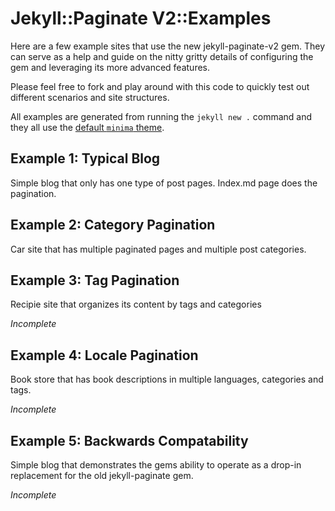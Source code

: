 # Jekyll::Paginate V2::Examples

Here are a few example sites that use the new jekyll-paginate-v2 gem. They can serve as a help and guide on the nitty gritty details of configuring the gem and leveraging its more advanced features.

Please feel free to fork and play around with this code to quickly test out different scenarios and site structures.

All examples are generated from running the `jekyll new .` command and they all use the [default `minima` theme](https://github.com/jekyll/minima).

## Example 1: Typical Blog
Simple blog that only has one type of post pages. Index.md page does the pagination.

## Example 2: Category Pagination
Car site that has multiple paginated pages and multiple post categories.

## Example 3: Tag Pagination
Recipie site that organizes its content by tags and categories

_Incomplete_

## Example 4: Locale Pagination
Book store that has book descriptions in multiple languages, categories and tags.

_Incomplete_

## Example 5: Backwards Compatability 
Simple blog that demonstrates the gems ability to operate as a drop-in replacement for the old jekyll-paginate gem.

_Incomplete_
